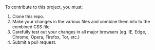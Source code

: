 To contribute to this project, you must:

1. Clone this repo.
2. Make your changes in the various files and combine them into to the combined CSS file.
3. Carefully test out your changes in all major browsers (eg. IE, Edge, Chrome, Opera, Firefox, Tor, etc.)
4. Submit a pull request.
